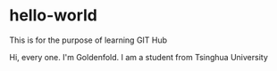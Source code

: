 # hello-world
This is for the purpose of learning GIT Hub

Hi, every one. I'm Goldenfold.
I am a student from Tsinghua University